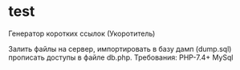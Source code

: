 # test
Генератор коротких ссылок (Укоротитель)

Залить файлы на сервер, импортировать в базу дамп (dump.sql) прописать доступы в файле db.php. Требования:
PHP-7.4+
MySql
